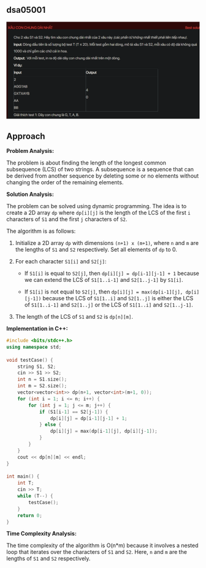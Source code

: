 ## dsa05001
![alt text](image.png)

## Approach
**Problem Analysis:**

The problem is about finding the length of the longest common subsequence (LCS) of two strings. A subsequence is a sequence that can be derived from another sequence by deleting some or no elements without changing the order of the remaining elements. 

**Solution Analysis:**

The problem can be solved using dynamic programming. The idea is to create a 2D array `dp` where `dp[i][j]` is the length of the LCS of the first `i` characters of `S1` and the first `j` characters of `S2`. 

The algorithm is as follows:

1. Initialize a 2D array `dp` with dimensions `(n+1) x (m+1)`, where `n` and `m` are the lengths of `S1` and `S2` respectively. Set all elements of `dp` to 0.

2. For each character `S1[i]` and `S2[j]`:

   - If `S1[i]` is equal to `S2[j]`, then `dp[i][j] = dp[i-1][j-1] + 1` because we can extend the LCS of `S1[1..i-1]` and `S2[1..j-1]` by `S1[i]`.

   - If `S1[i]` is not equal to `S2[j]`, then `dp[i][j] = max(dp[i-1][j], dp[i][j-1])` because the LCS of `S1[1..i]` and `S2[1..j]` is either the LCS of `S1[1..i-1]` and `S2[1..j]` or the LCS of `S1[1..i]` and `S2[1..j-1]`.

3. The length of the LCS of `S1` and `S2` is `dp[n][m]`.

**Implementation in C++:**

```cpp
#include <bits/stdc++.h>
using namespace std;

void testCase() {
    string S1, S2;
    cin >> S1 >> S2;
    int n = S1.size();
    int m = S2.size();
    vector<vector<int>> dp(n+1, vector<int>(m+1, 0));
    for (int i = 1; i <= n; i++) {
        for (int j = 1; j <= m; j++) {
            if (S1[i-1] == S2[j-1]) {
                dp[i][j] = dp[i-1][j-1] + 1;
            } else {
                dp[i][j] = max(dp[i-1][j], dp[i][j-1]);
            }
        }
    }
    cout << dp[n][m] << endl;
}

int main() {
    int T;
    cin >> T;
    while (T--) {
        testCase();
    }
    return 0;
}
```

**Time Complexity Analysis:**

The time complexity of the algorithm is O(n*m) because it involves a nested loop that iterates over the characters of `S1` and `S2`. Here, `n` and `m` are the lengths of `S1` and `S2` respectively.